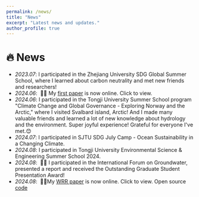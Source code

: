 ```yaml
---
permalink: /news/
title: "News"
excerpt: "Latest news and updates."
author_profile: true
---
```


# 🔥 News
- *2023.07*: I participated in the Zhejiang University SDG Global Summer School, where I learned about carbon neutrality and met new friends and researchers!
- *2024.06*: &nbsp;🎉🎉 My [first paper](https://doi.org/10.1016/j.jhydrol.2024.131540) is now online. Click to view.
- *2024.06*: I participated in the Tongji University Summer School program "Climate Change and Global Governance - Exploring Norway and the Arctic," where I visited Svalbard island, Arctic! And I made many valuable friends and learned a lot of new knowledge about hydrology and the environment. Super joyful experience! Grateful for everyone I've met.😊
- *2024.07*: I participated in SJTU SDG July Camp - Ocean Sustainability in a Changing Climate.
- *2024.08*: I participated in Tongji University Environmental Science & Engineering Summer School 2024.
- *2024.08*: &nbsp;🎉🎉 I participated in the International Forum on Groundwater, presented a report and received the Outstanding Graduate Student Presentation Award!
- *2024.08*: &nbsp;🎉🎉My [WRR paper](https://agupubs.onlinelibrary.wiley.com/doi/10.1029/2023WR036893#main1) is now online. Click to view. Open source [code](https://github.com/XunZhangMarcus/AEdiffuison_surrogate_DA_inversion)

